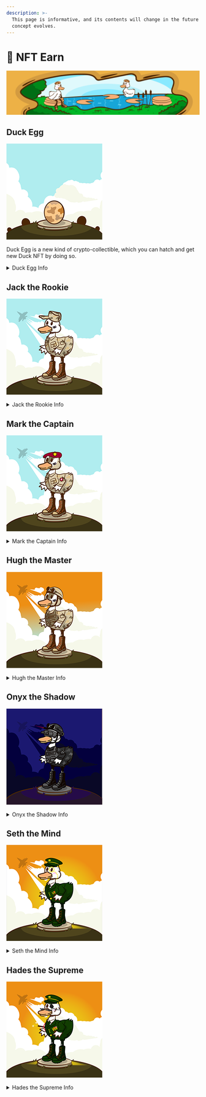 ```yaml
---
description: >-
  This page is informative, and its contents will change in the future as the
  concept evolves.
---
```


# 🤖 NFT Earn

![](../../.gitbook/assets/PANCAKEPOLL-BANNER-1120x256px.png)

## Duck Egg

![](<../../.gitbook/assets/EGG 250 250.png>)

Duck Egg is a new kind of crypto-collectible, which you can hatch and get new Duck NFT by doing so.

<details>

<summary>Duck Egg Info</summary>

Category : Egg

</details>

## Jack the Rookie

![](../../.gitbook/assets/Jack.png)

<details>

<summary>Jack the Rookie Info</summary>

Category : Duck

Rarity : Rookie (Common)

Exp : 1

Level : 1

</details>

## Mark the Captain

![](../../.gitbook/assets/Mark.png)

<details>

<summary>Mark the Captain Info</summary>

Category : Duck

Rarity : Captain (Uncommon)

Exp : 1

Level : 2

</details>

## Hugh the Master

![](../../.gitbook/assets/HUGH.png)

<details>

<summary>Hugh the Master Info</summary>

Category : Duck

Rarity : Master (Rare)

Exp : 1

Level : 3

</details>

## Onyx the Shadow

![](../../.gitbook/assets/4.png)

<details>

<summary>Onyx the Shadow Info</summary>

Category : Duck

Rarity :Shadow (Epic)

Exp : 1

Level : 4

</details>

## Seth the Mind

![](../../.gitbook/assets/5.png)

<details>

<summary>Seth the Mind Info</summary>

Category : Duck

Rarity : Mind (Legendary)

Exp : 1

Level : 5

</details>

## Hades the Supreme

![](../../.gitbook/assets/6.png)

<details>

<summary>Hades the Supreme Info</summary>

Category : Duck

Rarity : Supreme (Mythical)

Exp : 1

Level : 6

</details>
